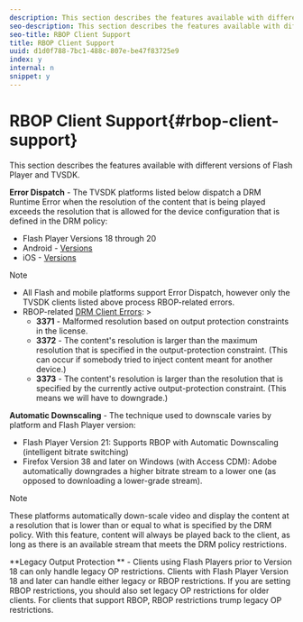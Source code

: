 ```yaml
---
description: This section describes the features available with different versions of Flash Player and TVSDK.
seo-description: This section describes the features available with different versions of Flash Player and TVSDK.
seo-title: RBOP Client Support
title: RBOP Client Support
uuid: d1d0f788-7bc1-488c-807e-be47f83725e9
index: y
internal: n
snippet: y
---
```


# RBOP Client Support{#rbop-client-support}

This section describes the features available with different versions of Flash Player and TVSDK.

**Error Dispatch** - The TVSDK platforms listed below dispatch a DRM Runtime Error when the resolution of the content that is being played exceeds the resolution that is allowed for the device configuration that is defined in the DRM policy:

* Flash Player Versions 18 through 20
* Android - [Versions](http://help.adobe.com/en_US/primetime/psdk/android/index.html#PSDKs-reference-System_and_software_requirements)
* iOS - [Versions](http://help.adobe.com/en_US/primetime/psdk/ios/index.html#PSDKs-reference-System_and_software_requirements)

>[!NOTE]
>
>* All Flash and mobile platforms support Error Dispatch, however only the TVSDK clients listed above process RBOP-related errors.
>* RBOP-related [DRM Client Errors](http://help.adobe.com/en_US/primetime/drm/index.html#reference-DRM_Client_Error_Messages): >
>    * **3371** - Malformed resolution based on output protection constraints in the license. 
>    * **3372** - The content's resolution is larger than the maximum resolution that is specified in the output-protection constraint. (This can occur if somebody tried to inject content meant for another device.) 
>    * **3373** - The content's resolution is larger than the resolution that is specified by the currently active output-protection constraint. (This means we will have to downgrade.)
>

**Automatic Downscaling** - The technique used to downscale varies by platform and Flash Player version:

* Flash Player Version 21: Supports RBOP with Automatic Downscaling (intelligent bitrate switching)
* Firefox Version 38 and later on Windows (with Access CDM): Adobe automatically downgrades a higher bitrate stream to a lower one (as opposed to downloading a lower-grade stream).

>[!NOTE]
>
>These platforms automatically down-scale video and display the content at a resolution that is lower than or equal to what is specified by the DRM policy. With this feature, content will always be played back to the client, as long as there is an available stream that meets the DRM policy restrictions.

**Legacy Output Protection ** - Clients using Flash Players prior to Version 18 can only handle legacy OP restrictions. Clients with Flash Player Version 18 and later can handle either legacy or RBOP restrictions. If you are setting RBOP restrictions, you should also set legacy OP restrictions for older clients. For clients that support RBOP, RBOP restrictions trump legacy OP restrictions.
